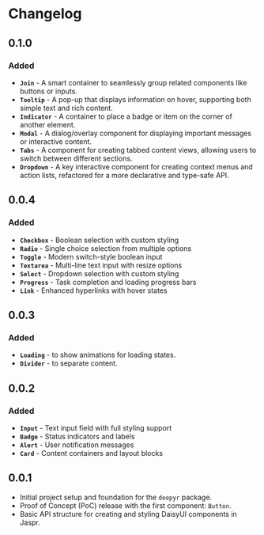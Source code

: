 # Changelog

## 0.1.0

### Added

- **`Join`** - A smart container to seamlessly group related components like buttons or inputs.
- **`Tooltip`** - A pop-up that displays information on hover, supporting both simple text and rich content.
- **`Indicator`** - A container to place a badge or item on the corner of another element.
- **`Modal`** - A dialog/overlay component for displaying important messages or interactive content.
- **`Tabs`** - A component for creating tabbed content views, allowing users to switch between different sections.
- **`Dropdown`** - A key interactive component for creating context menus and action lists, refactored for a more declarative and type-safe API.

## 0.0.4

### Added

- **`Checkbox`** - Boolean selection with custom styling
- **`Radio`** - Single choice selection from multiple options
- **`Toggle`** - Modern switch-style boolean input
- **`Textarea`** - Multi-line text input with resize options
- **`Select`** - Dropdown selection with custom styling
- **`Progress`** - Task completion and loading progress bars
- **`Link`** - Enhanced hyperlinks with hover states

## 0.0.3

### Added

- **`Loading`** - to show animations for loading states.
- **`Divider`** - to separate content.

## 0.0.2

### Added

- **`Input`** - Text input field with full styling support
- **`Badge`** - Status indicators and labels
- **`Alert`** - User notification messages
- **`Card`** - Content containers and layout blocks

## 0.0.1

- Initial project setup and foundation for the `deepyr` package.
- Proof of Concept (PoC) release with the first component: `Button`.
- Basic API structure for creating and styling DaisyUI components in Jaspr.
